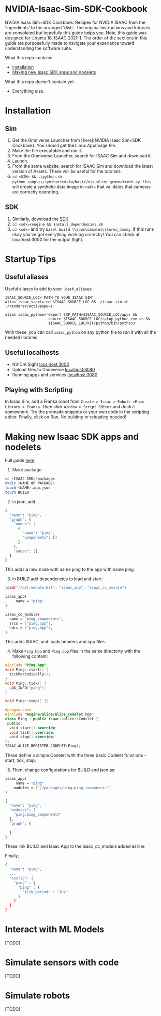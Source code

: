 # NVIDIA-Isaac-Sim-SDK-Cookbook
NVIDIA Isaac Sim+SDK Cookbook: Recipes for NVIDIA ISAAC from the 'ingredients' to the arranged 'dish'. The original instructions and tutorials are convoluted but hopefully this guide helps you. Note, this guide was designed for Ubuntu 18, ISAAC 2021-1. The order of the sections in this guide are purposefully made to navigate your experience toward understanding the software suite. 

What this repo contains:
- [Installation](#Installation)
- [Making new Isaac SDK apps and nodelets](#Making-new-Isaac-SDK-apps-and-nodelets)

What this repo doesn't contain yet:
- Everything else.

# Installation
## Sim
1) Get the Omniverse Launcher from [here](NVIDIA Isaac Sim+SDK Cookbook). You should get the Linux AppImage file.
2) Make the file executable and run it.
3) From the Omniverse Launcher, search for ISAAC Sim and download it.
4) Launch. 
5) From the same website, search for ISAAC Sim and download the latest version of Assets. These will be useful for the tutorials.
4) `cd <SIM> && ./python.sh python_samples/syntheticdata/basic/visualize_groundtruth.py`. This will create a synthetic data image in `<sdk>` that validates that cameras are correctly operating.

## SDK
1) Similarly, download the [SDK](https://developer.nvidia.com/isaac-sdk)
2) `cd <sdk>/engine && install_dependencies.sh` 
3) `cd <sdk>` and try `bazel build \\apps\samples\stereo_dummy`. If this runs okay you've got everything working correctly! You can check at localhost:3000 for the output Sight.

# Startup Tips 

## Useful aliases

Useful aliases to add to your `.bash_aliases`:

```
ISAAC_SOURCE_LOC='PATH TO YOUR ISAAC SIM'
alias isaac_start='cd $ISAAC_SOURCE_LOC && ./isaac-sim.sh --/renderer/activeGpu=1'

alias isaac_python='export EXP_PATH=$ISAAC_SOURCE_LOC/apps &&
					source $ISAAC_SOURCE_LOC/setup_python_env.sh && 
					$ISAAC_SOURCE_LOC/kit/python/bin/python3'
```

With these, you can call `isaac_python` on any python file to run it with all the needed libraries.

## Useful localhosts

- NVIDIA Sight [localhost:3000](localhost:3000)
- Upload files to Omniverse [localhost:8080](localhost:8080)
- Running apps and services [localhost:3080](localhost:3080)

## Playing with Scripting

In Isaac Sim, add a Franka robot from `Create > Isaac > Robots >From Library > Franka`. Then click `Window > Script Editor` and dock it somewhere. Try the premade snippets or your own code in the scripting editor. Finally, click on Run. No building or reloading needed! 

# Making new Isaac SDK apps and nodelets

Full guide [here](https://docs.nvidia.com/isaac/archive/2019.1/apps/tutorials/doc/ping.html#cplusplus-ping)

1) Make package

```bash
cd <ISAAC SDK>/packages
mkdir <NAME OF PACKAGE>
touch <NAME>.app.json
touch BUILD
```

2) In json, add:

```bash
{
  "name": "ping",
  "graph": {
    "nodes": [
      {
        "name": "ping",
        "components": []
      }
    ],
    "edges": []
  }
}
```
This adds a new node with name ping to the app with name ping. 

3) In BUILD add dependencies to load and start:

```bash
load("//bzl:module.bzl", "isaac_app", "isaac_cc_module")

isaac_app(
     name = "ping"
)

isaac_cc_module(
  name = "ping_components",
  srcs = ["ping.cpp"],
  hdrs = ["ping.hpp"],
)
```

This adds ISAAC, and loads headers and cpp files.

4) Make `Ping.hpp` and `Ping.cpp` files in the same directorty with the following content:

```cpp
#include "Ping.hpp"
void Ping::start() {
  tickPeriodically();
}
void Ping::tick() {
  LOG_INFO("ping");
}

void Ping::stop() {}
```

```cpp
#pragma once
#include "engine/alice/alice_codelet.hpp"
class Ping : public isaac::alice::Codelet {
 public:
  void start() override;
  void tick() override;
  void stop() override;
};
ISAAC_ALICE_REGISTER_CODELET(Ping);
```

These define a simple Codelet with the three basic Codelet functions - start, tick, stop.

5) Then, change configurations for BUILD and json as:

```bash
isaac_app(
     name = "ping"
    modules = ["//packages/ping:ping_components"]
)
```
```bash
{
  "name": "ping",
  "modules": [
    "ping:ping_components"
  ],
  "graph": {
    ...
  }
}
```
These link BUILD and Isaac App to the isaac_cc_module added earlier.

Finally,

```bash
{
  "name": "ping",
  ...
  "config": {
    "ping" : { 
      "ping" : {
        "tick_period" : "1Hz"
      }
    }
  }
}
```

# Interact with ML Models
[TODO]

# Simulate sensors with code
[TODO]

# Simulate robots
[TODO]
